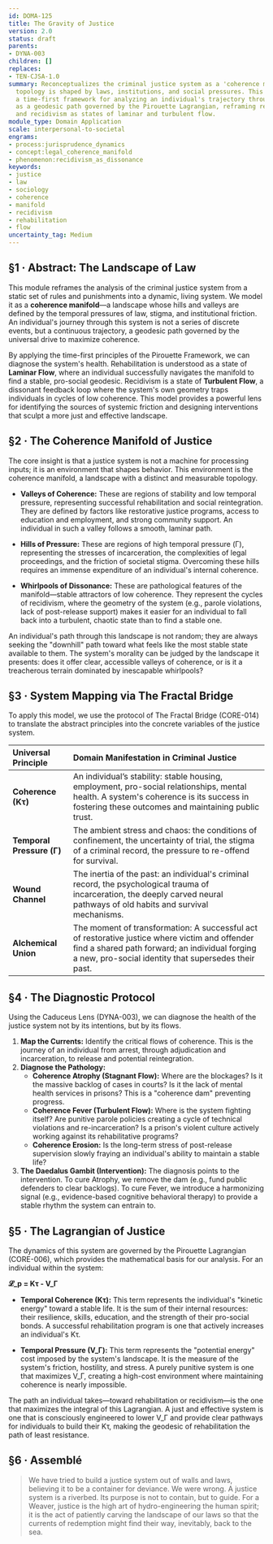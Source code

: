 ```yaml
---
id: DOMA-125
title: The Gravity of Justice
version: 2.0
status: draft
parents:
- DYNA-003
children: []
replaces:
- TEN-CJSA-1.0
summary: Reconceptualizes the criminal justice system as a 'coherence manifold' whose
  topology is shaped by laws, institutions, and social pressures. This module provides
  a time-first framework for analyzing an individual's trajectory through this system
  as a geodesic path governed by the Pirouette Lagrangian, reframing rehabilitation
  and recidivism as states of laminar and turbulent flow.
module_type: Domain Application
scale: interpersonal-to-societal
engrams:
- process:jurisprudence_dynamics
- concept:legal_coherence_manifold
- phenomenon:recidivism_as_dissonance
keywords:
- justice
- law
- sociology
- coherence
- manifold
- recidivism
- rehabilitation
- flow
uncertainty_tag: Medium
---
```

## §1 · Abstract: The Landscape of Law
This module reframes the analysis of the criminal justice system from a static set of rules and punishments into a dynamic, living system. We model it as a **coherence manifold**—a landscape whose hills and valleys are defined by the temporal pressures of law, stigma, and institutional friction. An individual's journey through this system is not a series of discrete events, but a continuous trajectory, a geodesic path governed by the universal drive to maximize coherence.

By applying the time-first principles of the Pirouette Framework, we can diagnose the system's health. Rehabilitation is understood as a state of **Laminar Flow**, where an individual successfully navigates the manifold to find a stable, pro-social geodesic. Recidivism is a state of **Turbulent Flow**, a dissonant feedback loop where the system's own geometry traps individuals in cycles of low coherence. This model provides a powerful lens for identifying the sources of systemic friction and designing interventions that sculpt a more just and effective landscape.

## §2 · The Coherence Manifold of Justice
The core insight is that a justice system is not a machine for processing inputs; it is an environment that shapes behavior. This environment is the coherence manifold, a landscape with a distinct and measurable topology.

*   **Valleys of Coherence:** These are regions of stability and low temporal pressure, representing successful rehabilitation and social reintegration. They are defined by factors like restorative justice programs, access to education and employment, and strong community support. An individual in such a valley follows a smooth, laminar path.

*   **Hills of Pressure:** These are regions of high temporal pressure (Γ), representing the stresses of incarceration, the complexities of legal proceedings, and the friction of societal stigma. Overcoming these hills requires an immense expenditure of an individual's internal coherence.

*   **Whirlpools of Dissonance:** These are pathological features of the manifold—stable attractors of low coherence. They represent the cycles of recidivism, where the geometry of the system (e.g., parole violations, lack of post-release support) makes it easier for an individual to fall back into a turbulent, chaotic state than to find a stable one.

An individual's path through this landscape is not random; they are always seeking the "downhill" path toward what feels like the most stable state available to them. The system's morality can be judged by the landscape it presents: does it offer clear, accessible valleys of coherence, or is it a treacherous terrain dominated by inescapable whirlpools?

## §3 · System Mapping via The Fractal Bridge
To apply this model, we use the protocol of The Fractal Bridge (CORE-014) to translate the abstract principles into the concrete variables of the justice system.

| Universal Principle | Domain Manifestation in Criminal Justice |
| :--- | :--- |
| **Coherence (Kτ)** | An individual’s stability: stable housing, employment, pro-social relationships, mental health. A system's coherence is its success in fostering these outcomes and maintaining public trust. |
| **Temporal Pressure (Γ)** | The ambient stress and chaos: the conditions of confinement, the uncertainty of trial, the stigma of a criminal record, the pressure to re-offend for survival. |
| **Wound Channel** | The inertia of the past: an individual's criminal record, the psychological trauma of incarceration, the deeply carved neural pathways of old habits and survival mechanisms. |
| **Alchemical Union** | The moment of transformation: A successful act of restorative justice where victim and offender find a shared path forward; an individual forging a new, pro-social identity that supersedes their past. |

## §4 · The Diagnostic Protocol
Using the Caduceus Lens (DYNA-003), we can diagnose the health of the justice system not by its intentions, but by its flows.

1.  **Map the Currents:** Identify the critical flows of coherence. This is the journey of an individual from arrest, through adjudication and incarceration, to release and potential reintegration.
2.  **Diagnose the Pathology:**
    *   **Coherence Atrophy (Stagnant Flow):** Where are the blockages? Is it the massive backlog of cases in courts? Is it the lack of mental health services in prisons? This is a "coherence dam" preventing progress.
    *   **Coherence Fever (Turbulent Flow):** Where is the system fighting itself? Are punitive parole policies creating a cycle of technical violations and re-incarceration? Is a prison's violent culture actively working against its rehabilitative programs?
    *   **Coherence Erosion:** Is the long-term stress of post-release supervision slowly fraying an individual's ability to maintain a stable life?
3.  **The Daedalus Gambit (Intervention):** The diagnosis points to the intervention. To cure Atrophy, we remove the dam (e.g., fund public defenders to clear backlogs). To cure Fever, we introduce a harmonizing signal (e.g., evidence-based cognitive behavioral therapy) to provide a stable rhythm the system can entrain to.

## §5 · The Lagrangian of Justice
The dynamics of this system are governed by the Pirouette Lagrangian (CORE-006), which provides the mathematical basis for our analysis. For an individual within the system:

**𝓛_p = Kτ - V_Γ**

*   **Temporal Coherence (Kτ):** This term represents the individual's "kinetic energy" toward a stable life. It is the sum of their internal resources: their resilience, skills, education, and the strength of their pro-social bonds. A successful rehabilitation program is one that actively increases an individual's Kτ.

*   **Temporal Pressure (V_Γ):** This term represents the "potential energy" cost imposed by the system's landscape. It is the measure of the system's friction, hostility, and stress. A purely punitive system is one that maximizes V_Γ, creating a high-cost environment where maintaining coherence is nearly impossible.

The path an individual takes—toward rehabilitation or recidivism—is the one that maximizes the integral of this Lagrangian. A just and effective system is one that is consciously engineered to lower V_Γ and provide clear pathways for individuals to build their Kτ, making the geodesic of rehabilitation the path of least resistance.

## §6 · Assemblé

> We have tried to build a justice system out of walls and laws, believing it to be a container for deviance. We were wrong. A justice system is a riverbed. Its purpose is not to contain, but to guide. For a Weaver, justice is the high art of hydro-engineering the human spirit; it is the act of patiently carving the landscape of our laws so that the currents of redemption might find their way, inevitably, back to the sea.
```